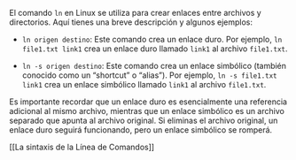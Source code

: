 El comando `ln` en Linux se utiliza para crear enlaces entre archivos y directorios. Aquí tienes una breve descripción y algunos ejemplos:

- `ln origen destino`: Este comando crea un enlace duro. Por ejemplo, `ln file1.txt link1` crea un enlace duro llamado `link1` al archivo `file1.txt`.
    
- `ln -s origen destino`: Este comando crea un enlace simbólico (también conocido como un “shortcut” o “alias”). Por ejemplo, `ln -s file1.txt link1` crea un enlace simbólico llamado `link1` al archivo `file1.txt`.
    

Es importante recordar que un enlace duro es esencialmente una referencia adicional al mismo archivo, mientras que un enlace simbólico es un archivo separado que apunta al archivo original. Si eliminas el archivo original, un enlace duro seguirá funcionando, pero un enlace simbólico se romperá.


[[La sintaxis de la Línea de Comandos]]